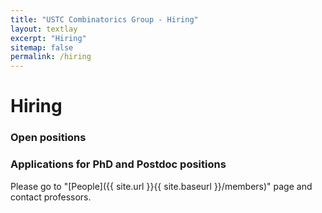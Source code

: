 ```yaml
---
title: "USTC Combinatorics Group - Hiring"
layout: textlay
excerpt: "Hiring"
sitemap: false
permalink: /hiring
---
```


# Hiring

### Open positions



### Applications for PhD and Postdoc positions

Please go to "[People]({{ site.url }}{{ site.baseurl }}/members)" page and contact professors.

